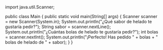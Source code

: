 import java.util.Scanner;

public class Main {
  public static void main(String[] args) {
    Scanner scanner = new Scanner(System.in);
    System.out.println("¿Qué sabor de helado te gustaría pedir?");
    String sabor = scanner.nextLine();
    System.out.println("¿Cuántas bolas de helado te gustaría pedir?");
    int bolas = scanner.nextInt();
    System.out.println("¡Perfecto! Has pedido " + bolas + " bolas de helado de " + sabor);
  }
}
